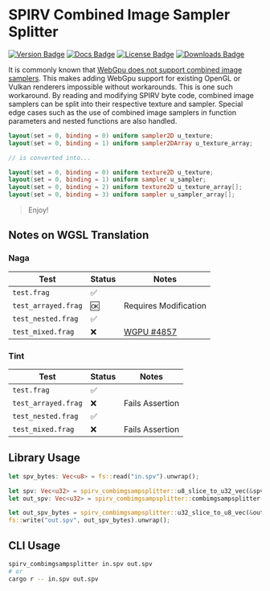 # SPIRV Combined Image Sampler Splitter

[![Version Badge](https://img.shields.io/crates/v/spirv_combimgsampsplitter)](https://crates.io/crates/spirv_combimgsampsplitter)
[![Docs Badge](https://img.shields.io/docsrs/spirv_combimgsampsplitter/latest)](https://docs.rs/spirv_combimgsampsplitter/latest/spirv_combimgsampsplitter/)
[![License Badge](https://img.shields.io/crates/l/spirv_combimgsampsplitter)](LICENSE)
[![Downloads Badge](https://img.shields.io/crates/d/spirv_combimgsampsplitter)](https://crates.io/crates/spirv_combimgsampsplitter)

It is commonly known that [WebGpu does not support combined image samplers](https://github.com/gpuweb/gpuweb/issues/770).
This makes adding WebGpu support for existing OpenGL or Vulkan renderers impossible without workarounds.
This is one such workaround.
By reading and modifying SPIRV byte code, combined image samplers can be split into their respective texture and sampler.
Special edge cases such as the use of combined image samplers in function parameters and nested functions are also handled.

```glsl
layout(set = 0, binding = 0) uniform sampler2D u_texture;
layout(set = 0, binding = 1) uniform sampler2DArray u_texture_array;

// is converted into...

layout(set = 0, binding = 0) uniform texture2D u_texture;
layout(set = 0, binding = 1) uniform sampler u_sampler;
layout(set = 0, binding = 2) uniform texture2D u_texture_array[];
layout(set = 0, binding = 3) uniform sampler u_sampler_array[];
```

> Enjoy!

## Notes on WGSL Translation

### Naga

| Test                | Status | Notes                                                    |
| ------------------- | ------ | -------------------------------------------------------- |
| `test.frag`         | ✅     |                                                          |
| `test_arrayed.frag` | 🆗     | Requires Modification                                    |
| `test_nested.frag`  | ✅     |                                                          |
| `test_mixed.frag`   | ❌     | [WGPU #4857](https://github.com/gfx-rs/wgpu/issues/4857) |

### Tint

| Test                | Status | Notes           |
| ------------------- | ------ | --------------- |
| `test.frag`         | ✅     |                 |
| `test_arrayed.frag` | ❌     | Fails Assertion |
| `test_nested.frag`  | ✅     |                 |
| `test_mixed.frag`   | ❌     | Fails Assertion |

## Library Usage

```rust
let spv_bytes: Vec<u8> = fs::read("in.spv").unwrap();

let spv: Vec<u32> = spirv_combimgsampsplitter::u8_slice_to_u32_vec(&spv_bytes);
let out_spv: Vec<u32> = spirv_combimgsampsplitter::combimgsampsplitter(&spv).unwrap();

let out_spv_bytes = spirv_combimgsampsplitter::u32_slice_to_u8_vec(&out_spv);
fs::write("out.spv", out_spv_bytes).unwrap();
```

## CLI Usage

```bash
spirv_combimgsampsplitter in.spv out.spv
# or
cargo r -- in.spv out.spv
```
